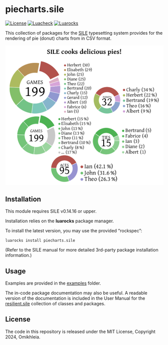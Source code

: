 # piecharts.sile

[![License](https://img.shields.io/github/license/Omikhleia/piecharts.sile?label=License)](LICENSE)
[![Luacheck](https://img.shields.io/github/actions/workflow/status/Omikhleia/piecharts.sile/luacheck.yml?branch=main&label=Luacheck&logo=Lua)](https://github.com/Omikhleia/piecharts.sile/actions?workflow=Luacheck)
[![Luarocks](https://img.shields.io/luarocks/v/Omikhleia/piecharts.sile?label=Luarocks&logo=Lua)](https://luarocks.org/modules/Omikhleia/piecharts.sile)

This collection of packages for the [SILE](https://github.com/sile-typesetter/sile) typesetting system provides for the rendering of pie (donut) charts from in CSV format.

![Example](./samplepies.png)

## Installation

This module requires SILE v0.14.16 or upper.

Installation relies on the **luarocks** package manager.

To install the latest version, you may use the provided “rockspec”:

```
luarocks install piecharts.sile
```

(Refer to the SILE manual for more detailed 3rd-party package installation information.)

## Usage

Examples are provided in the [examples](./examples) folder.

The in-code package documentation may also be useful.
A readable version of the documentation is included in the User Manual for
the [resilient.sile](https://github.com/Omikhleia/resilient.sile) collection
of classes and packages.

## License

The code in this repository is released under the MIT License, Copyright 2024, Omikhleia.
